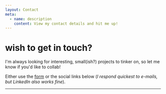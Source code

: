```yaml
---
layout: Contact
meta:
  - name: description
    content: View my contact details and hit me up!
---
```


# wish to get in touch?

I'm always looking for interesting, small(ish?) projects to tinker on, so let me
know if you'd like to collab!

Either use the [form](#form) or the social links below (_I respond quickest to e-mails, but LinkedIn also works fine_).

----
